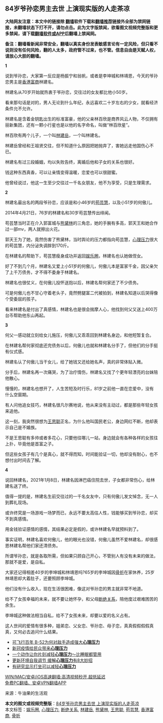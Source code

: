  <h2>84岁爷孙恋男主去世 上演现实版的人走茶凉</h2> <p class="notice"><b>大陆网友注意：本文中的链接除 <a href="https://github.com/bannedbook/fanqiang" >翻墙</a>软件下载和<a href="https://github.com/killgcd/justmysocks/blob/master/README.md">翻墙推荐</a>链接外全部为禁网链接，未翻墙状态下打不开，请勿点击。此为文字版禁闻，欲看图文视频完整版和更多禁闻，请下载<a href="https://github.com/bannedbook/fanqiang">翻墙软件或APP</a>后翻墙上禁闻网。</p><p>备注：翻墙看新闻非常安全，翻墙以真实身份发表敏感言论有一定风险，但只看不说则没有任何风险，翻的人太多，政府管不过来，也不管。信息自由是天赋人权，请放心大胆的翻墙。</b></p>  <div class="entry"> <p id="conimg"><strong>1</strong></p> <p>说到爷孙恋，大家第一反应是杨振宁和翁帆，或者是李坤城和林靖恩，今天的爷孙恋男主是<a href="https://www.bannedbook.org/bnews/tag/%E9%A6%99%E6%B8%AF%E5%AF%8C%E5%95%86/" class="st_tag internal_tag" rel="tag" title="标签 香港富商 下的日志">香港富商</a>林建名。</p> <p>林建名从70岁开始就热衷于爷孙恋，交往过的女友都比他小50岁。</p> <p>看来那句话是对的，男人无论到什么年纪，永远喜欢二十岁左右的少女，就看经济条件允不允许。</p> <p>林建名是含着金钥匙出生的标准富豪，他的父亲林百欣是商界风云人物，不仅拥有丽新集团，还有一颗小行星也是以他的名字命名，叫做“林百欣星”。</p> <p>林百欣有两个儿子，一个叫<a href="https://www.bannedbook.org/bnews/tag/%e6%9e%97%e5%bb%ba%e5%b2%b3/" class="st_tag internal_tag" rel="tag" title="标签 林建岳 下的日志">林建岳</a>，一个叫林建名。</p> <p>林建岳曾经和王祖贤交往，但不知道什么原因把她抛弃了，害她远走他国伤心不已。</p> <p>林建名有过三段婚姻，均以失败告终，离婚后他和子女的关系也很好。</p> <p>钱这种东西真香，可以让亲情变得温暖，恋爱也可以很甜蜜。</p> <p>他曾经说过，他这一生至少交往过一千名女朋友，他不为享受，只是生理需求。</p> <p><strong>2</strong></p>  <p>林建名最出名的两段爷孙恋，应该是和小46岁的<a href="https://www.bannedbook.org/bnews/tag/%E8%8B%9F%E8%8A%B8%E6%85%A7/" class="st_tag internal_tag" rel="tag" title="标签 苟芸慧 下的日志">苟芸慧</a>，以及小51岁的何傲儿。</p> <p>2014年4月21日，76岁的林建名和30岁苟芸慧传出绯闻。</p> <p>苟芸慧当时正在介入郭富城与<a href="https://www.bannedbook.org/bnews/tag/%e7%86%8a%e9%bb%9b%e6%9e%97/" class="st_tag internal_tag" rel="tag" title="标签 熊黛林 下的日志">熊黛林</a>的三角恋，她的手腕有多高，郭天王和她合作过一部mv，两人就擦出火花。</p> <p>郭天王为了她，竟然伤害了熊黛林，当时舆论的压力都指向苟芸慧，<a href="https://www.bannedbook.org/bnews/tag/%E5%BF%83%E7%90%86%E5%8E%8B%E5%8A%9B/" class="st_tag internal_tag" rel="tag" title="标签 心理压力 下的日志">心理压力</a>很大的苟芸慧，内分泌失调胖到170斤。</p> <p>在林建名的帮助下，苟芸慧瘦身成功并返回<a href="https://www.bannedbook.org/bnews/tag/%e5%a8%b1%e4%b9%90%e5%9c%88/" class="st_tag internal_tag" rel="tag" title="标签 娱乐圈 下的日志">娱乐圈</a>，林建名也认她做侄女。</p> <p>好了不到几个月，林建名又爱上小51岁的何傲儿，何傲儿本是富家千金，因父亲欠了上千万债务，才不得不委身于林建名。</p> <p>林建名也很仗义，在何傲儿投怀送抱以后，林建名帮何家还了不少债务。</p> <p>可是何傲儿也不甘心守着老头子，竟然劈腿富二代被拍到，林建名知道以后哭得像个受委屈的孩子。</p> <p>看来林建名是付出了真感情，林建名也是很会揣摩人心，他找到何父又送上400万台币帮助他东山再起。</p> <p><strong>3</strong></p> <p>何父一感动就立刻给女儿施压，何傲儿又乖乖回到林建名身边，和他短暂复合。</p>  <p>在林建名帮何家彻底还完债务以后，何傲儿也就和林建名分手了，但他们的分手挺有仪式感。</p> <p>林建名认了何傲儿当干女儿，给了她钱又还给她名声，真的非常体贴入微。</p> <p>分手后，林建名再一次痛哭，为了治疗情伤，林建名又找了个更年轻漂亮的台妹陪他散心。</p> <p>慢慢的，林建名也想开了，人生苦短及时行乐，81岁之前他一直在恋爱中，没有什么空窗期。</p> <p>有人问他追女技巧，林建名很凡尔赛地说，他从来没有主动过，都是那些年轻女孩来追他。</p> <p>这一刻，我突然很想为<a href="https://www.bannedbook.org/bnews/tag/%e7%8e%8b%e6%80%9d%e8%81%aa/" class="st_tag internal_tag" rel="tag" title="标签 王思聪 下的日志">王思聪</a>正名，为什么他叫国民老公，身边网红不断，他却表示自己是不婚族。</p> <p>不是王思聪有多帅或者多花心，只要他往哪儿一站，身边就会有各种各样的女孩往上扑，毕竟他是首富之子。</p> <p>但这些女孩子有几个是真心，就不得而知，时间能验证一切，他却没有耐心，也不想付出时间去了解。</p> <p><strong>4</strong></p> <p>说回林建名，2021年1月8日，林建名因淋巴癌住院去世，子女都非常伤心，给林建名送了终。</p> <p>值得一提的是，林建名生前交往过的一千名女友中，只有何傲儿发文悼念，无一人到葬礼现场。</p>  <p>或许终究是一场游戏一场梦而已，永远不要太高估人性，钱能够买到爷孙恋，却买不到真感情。</p> <p>用金钱验证感情的感情，其结果必定是假的，或许林建名早就预料到了。</p> <p>事实证明，林建名喜欢何傲儿，他的眼光也没错，何傲儿虽然不爱林建名，却很感恩林建名帮他们家还清债务。</p> <p>所谓爷孙恋，就是各取所需，但如果只顾自己开心，不管别人有没有未来的做法，那就不是爱，是自私。</p> <p>大家还记得相差40岁的李坤城和林靖恩吗?65岁的李坤城因<a href="https://www.bannedbook.org/bnews/tag/%E9%AA%A8%E6%8A%98/" class="st_tag internal_tag" rel="tag" title="标签 骨折 下的日志">骨折</a>在家休养，25岁林靖恩却大着肚子，还要照顾李坤城。</p> <p>他们没有什么收入，现在生活很困难，像这对爷孙恋的男主就非常不地道。</p> <p>给不了女孩幸福的未来，就不要让她怀孕，和父母<a href="https://www.bannedbook.org/bnews/tag/%E6%96%AD%E7%BB%9D%E5%85%B3%E7%B3%BB/" class="st_tag internal_tag" rel="tag" title="标签 断绝关系 下的日志">断绝关系</a>，陪他度过艰难困苦的余生。</p> <p>李坤城这种做法相当自私，给不了女孩未来，却要以爱的名义占有。</p> <p>这人世间的爱情有很多种，姐弟恋、父女恋、爷孙恋、母子恋，真真假假假假真真，又何必去追问什么结果。</p> <ul class='op-related-articles' title='相关阅读'> <li><a href='https://www.bannedbook.org/bnews/cbnews/20210221/1491342.html' target='_blank'>可飞行百年 B-52为何对敌手造成强大<b>心理压力</b></a></li> <li><a href='https://www.bannedbook.org/bnews/worldnews/usa/20200326/1300426.html' target='_blank'>新冠疫情给民众带来<b>心理压力</b></a></li> <li><a href='https://www.bannedbook.org/bnews/cnnews/20170824/811894.html' target='_blank'>一个动作让你片刻减轻<b>心理压力</b>～比睡眠都管用</a></li> <li><a href='https://www.bannedbook.org/bnews/health/20170818/808806.html' target='_blank'>更新环境自我调节 缓解<b>心理压力</b>有8大妙招</a></li> <li><a href='https://www.bannedbook.org/bnews/cnnews/20170224/718948.html' target='_blank'>有研究显示打坐可以减轻<b>心理压力</b></a></li> </ul> <p class="texttj"> <a href="https://github.com/bannedbook/fanqiang/wiki/V2ray%E6%9C%BA%E5%9C%BA" target="_blank">WIN/MAC/安卓/iOS高速翻墙:高清视频秒开,超低延迟</a><br/> <a href="https://github.com/bannedbook/fanqiang/wiki/%E7%A6%81%E9%97%BB%E7%BD%91%E5%AE%89%E5%8D%93%E7%BF%BB%E5%A2%99%E6%96%B0%E9%97%BBAPP" target="_blank">免费PC翻墙、安卓VPN翻墙APP</a></p><p> 来源：牛油果的生活观 </p> <a name='sharetosocial'></a>       <div><b>本文的图文或视频完整版</b>：<a href='https://www.bannedbook.org/bnews/yule/20210421/1530917.html'>84岁爷孙恋男主去世 上演现实版的人走茶凉</a></div>  </div><!--END ENTRY--> <div class="postfooter"> <div>本文标签：<a href="https://www.bannedbook.org/bnews/tag/%e5%a8%b1%e4%b9%90%e5%9c%88/" rel="tag">娱乐圈</a>, <a href="https://www.bannedbook.org/bnews/tag/%E5%BF%83%E7%90%86%E5%8E%8B%E5%8A%9B/" rel="tag">心理压力</a>, <a href="https://www.bannedbook.org/bnews/tag/%E6%96%AD%E7%BB%9D%E5%85%B3%E7%B3%BB/" rel="tag">断绝关系</a>, <a href="https://www.bannedbook.org/bnews/tag/%e6%9e%97%e5%bb%ba%e5%b2%b3/" rel="tag">林建岳</a>, <a href="https://www.bannedbook.org/bnews/tag/%e7%86%8a%e9%bb%9b%e6%9e%97/" rel="tag">熊黛林</a>, <a href="https://www.bannedbook.org/bnews/tag/%e7%8e%8b%e6%80%9d%e8%81%aa/" rel="tag">王思聪</a>, <a href="https://www.bannedbook.org/bnews/tag/%E8%8B%9F%E8%8A%B8%E6%85%A7/" rel="tag">苟芸慧</a>, <a href="https://www.bannedbook.org/bnews/tag/%E9%A6%99%E6%B8%AF%E5%AF%8C%E5%95%86/" rel="tag">香港富商</a>, <a href="https://www.bannedbook.org/bnews/tag/%E9%AA%A8%E6%8A%98/" rel="tag">骨折</a></div>  </div><!--END POSTFOOTER--> 
